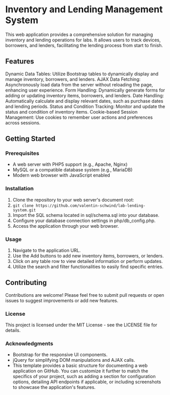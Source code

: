# Inventory and Lending Management System

This web application provides a comprehensive solution for managing inventory and lending operations for labs. It allows users to track devices, borrowers, and lenders, facilitating the lending process from start to finish.

## Features
Dynamic Data Tables: Utilize Bootstrap tables to dynamically display and manage inventory, borrowers, and lenders.
AJAX Data Fetching: Asynchronously load data from the server without reloading the page, enhancing user experience.
Form Handling: Dynamically generate forms for adding or updating inventory items, borrowers, and lenders.
Date Handling: Automatically calculate and display relevant dates, such as purchase dates and lending periods.
Status and Condition Tracking: Monitor and update the status and condition of inventory items.
Cookie-based Session Management: Use cookies to remember user actions and preferences across sessions.

## Getting Started

### Prerequisites

- A web server with PHP5 support (e.g., Apache, Nginx)
- MySQL or a compatible database system (e.g., MariaDB)
- Modern web browser with JavaScript enabled

### Installation

1. Clone the repository to your web server's document root:
2. ```git clone https://github.com/valentin-schwind/lab-lending-system.git```
3. Import the SQL schema located in sql/schema.sql into your database.
4. Configure your database connection settings in php/db_config.php.
5. Access the application through your web browser.

### Usage
1. Navigate to the application URL.
2. Use the Add buttons to add new inventory items, borrowers, or lenders.
3. Click on any table row to view detailed information or perform updates.
4. Utilize the search and filter functionalities to easily find specific entries.

## Contributing

Contributions are welcome! Please feel free to submit pull requests or open issues to suggest improvements or add new features.

### License
This project is licensed under the MIT License - see the LICENSE file for details.

### Acknowledgments
- Bootstrap for the responsive UI components.
- jQuery for simplifying DOM manipulations and AJAX calls.
- This template provides a basic structure for documenting a web application on GitHub. You can customize it further to match the specifics of your project, such as adding a section for configuration options, detailing API endpoints if applicable, or including screenshots to showcase the application's features.